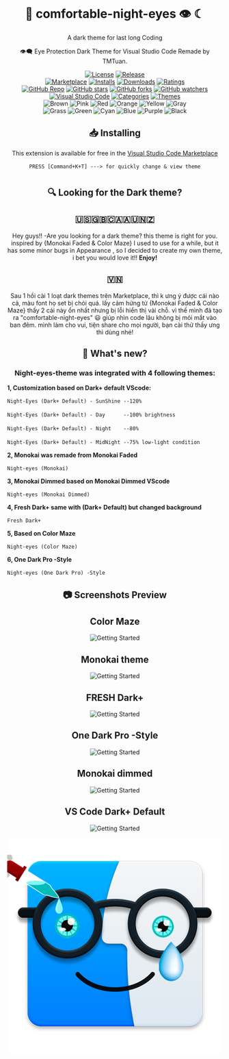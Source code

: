 <div align="center">

# 🌌 comfortable-night-eyes 👁 ☾
A dark theme for last long Coding


👁️‍🗨️ Eye Protection Dark Theme for Visual Studio Code Remade by TMTuan.

<!-- VSCode Marketplace：[https://marketplace.visualstudio.com/items/IKKI2000.ikki-vscode-light-theme](https://marketplace.visualstudio.com/items/MTuan.night-eyes-theme)

GitHub Repo: [https://github.com/boykensoidong/comfortable-night-eyes-theme/](https://github.com/boykensoidong/comfortable-night-eyes-theme/) -->

[![License](https://img.shields.io/github/license/boykensoidong/comfortable-night-eyes-theme.svg)](https://github.com/boykensoidong/comfortable-night-eyes-theme/blob/main/LICENSE.txt)
[![Release](https://img.shields.io/visual-studio-marketplace/v/MTuan.night-eyes-theme)](https://github.com/boykensoidong/comfortable-night-eyes-theme/releases)
<br>
[![Marketplace](https://img.shields.io/visual-studio-marketplace/v/MTuan.night-eyes-theme)](https://marketplace.visualstudio.com/items/MTuan.night-eyes-theme)
[![Installs](https://img.shields.io/visual-studio-marketplace/i/MTuan.night-eyes-theme)](https://marketplace.visualstudio.com/items/MTuan.night-eyes-theme)
[![Downloads](https://img.shields.io/visual-studio-marketplace/d/MTuan.night-eyes-theme)](https://marketplace.visualstudio.com/items/MTuan.night-eyes-theme)
[![Ratings](https://img.shields.io/visual-studio-marketplace/stars/MTuan.night-eyes-theme)](https://marketplace.visualstudio.com/items/MTuan.night-eyes-theme)
<br>
[![GitHub Repo](https://img.shields.io/badge/GitHub%20Repo-%20-fff.svg?logo=GitHub&style=social)](https://github.com/boykensoidong/comfortable-night-eyes-theme)
[![GitHub stars](https://img.shields.io/github/stars/boykensoidong/comfortable-night-eyes-theme.svg?style=social)](https://github.com/boykensoidong/comfortable-night-eyes-theme/stargazers)
[![GitHub forks](https://img.shields.io/github/forks/boykensoidong/comfortable-night-eyes-theme.svg?style=social)](https://github.com/boykensoidong/comfortable-night-eyes-theme/network/members)
[![GitHub watchers](https://img.shields.io/github/watchers/boykensoidong/comfortable-night-eyes-theme.svg?style=social)](https://github.com/boykensoidong/comfortable-night-eyes-theme/watchers)
<br>
[![Visual Studio Code](https://img.shields.io/badge/Visual%20Studio%20Code-^1.50.0-007acc.svg?labelColor=fffcf4&logo=Visual-Studio-Code&logoColor=0088d2)](https://code.visualstudio.com/)
[![Categories](https://img.shields.io/badge/Categories-Themes-00c2d1.svg?labelColor=fffcf4&logo=Visual-Studio-Code&logoColor=0088d2)](https://marketplace.visualstudio.com/search?target=VSCode&category=Themes)
[![Themes](https://img.shields.io/badge/Theme-dark-00b5e9.svg?labelColor=fffcf4&logo=Visual-Studio-Code&logoColor=0088d2)](https://marketplace.visualstudio.com/search?target=VSCode&category=Themes&term=Dark)
<br>
![Brown](https://img.shields.io/badge/❀-Brown-c39b8f.svg?labelColor=d9b6ac)
![Pink](https://img.shields.io/badge/❀-Pink-d770ad.svg?labelColor=ec87c0)
![Red](https://img.shields.io/badge/❀-Red-da4453.svg?labelColor=ed5565)
![Orange](https://img.shields.io/badge/❀-Orange-ff9800.svg?labelColor=ffb74d)
![Yellow](https://img.shields.io/badge/❀-Yellow-f6bb42.svg?labelColor=ffce54)
![Gray](https://img.shields.io/badge/❀-Gray-aab2bd.svg?labelColor=ccd1d9)
<br>
![Grass](https://img.shields.io/badge/❀-Grass-8cc152.svg?labelColor=a0d468)
![Green](https://img.shields.io/badge/❀-Green-37bc9b.svg?labelColor=48cfad)
![Cyan](https://img.shields.io/badge/❀-Cyan-3bafda.svg?labelColor=4fc1e9)
![Blue](https://img.shields.io/badge/❀-Blue-4a89dc.svg?labelColor=5d9cec)
![Purple](https://img.shields.io/badge/❀-Purple-967adc.svg?labelColor=ac92ec)
![Black](https://img.shields.io/badge/❀-Black-434a54.svg?labelColor=656d78)

## 📥 Installing

This extension is available for free in the [Visual Studio Code Marketplace](https://marketplace.visualstudio.com/search?term=Manhtuan&target=VSCode&category=All%20categories&sortBy=Relevance)

``` 
PRESS [Command+K+T] ---> for quickly change & view theme
``` 
# 

## 🔍 Looking for the Dark theme?
## 🇺🇸🇬🇧🇨🇦🇦🇺🇳🇿
Hey guys!!
-Are you looking for a dark theme? this theme is right for you.
inspired by {Monokai Faded & Color Maze} I used to use for a while, but it has some minor bugs in Appearance , so I decided to create my own theme, i bet you would love it!! 
**Enjoy!**
## 🇻🇳
Sau 1 hồi cài 1 loạt dark themes trên Marketplace, thì k ưng ý được cái nào cả, màu font họ set bị chói quá.
lấy cảm hứng từ {Monokai Faded & Color Maze} thấy 2 cái này ổn nhất nhưng bị lỗi hiển thị vài chỗ.
vì thế mình đã tạo ra "comfortable-night-eyes" 😃 giúp nhìn code lâu không bị mỏi mắt vào ban đêm.
mình làm cho vui, tiện share cho mọi người, bạn cài thử thấy ưng thì dùng nhé! 


## 🌟 What's new?
### Night-eyes-theme was integrated with 4 following themes:

<div align="left">

**1, Customization based on Dark+ default VScode:**
<!-- ``` -->
    Night-Eyes (Dark+ Default) - SunShine --120%

    Night-Eyes (Dark+ Default) - Day      --100% brightness

    Night-Eyes (Dark+ Default) - Night    --80%

    Night-Eyes (Dark+ Default) - MidNight --75% low-light condition
<!-- ``` -->
**2, Monokai was remade from Monokai Faded**
```
Night-eyes (Monokai)
```
**3, Monokai Dimmed based on Monokai Dimmed VScode**
```
Night-eyes (Monokai Dimmed)
```
**4, Fresh Dark+ same with (Dark+ Default) but changed background**
```
Fresh Dark+
```
**5, Based on Color Maze**
```
Night-eyes (Color Maze)
```
**6, One Dark Pro -Style**
```
Night-eyes (One Dark Pro) -Style
```

</div>
<!-- Click here to go to the [Changelog](https://github.com/boykensoidong/comfortable-night-eyes-theme/CHANGELOG.md) -->

## 📷 Screenshots Preview
## Color Maze
![Getting Started](https://user-images.githubusercontent.com/83786393/123782365-78360b80-d8ff-11eb-8ca6-757244b12ba6.png)

## Monokai theme

![Getting Started](https://user-images.githubusercontent.com/83786393/123782696-ccd98680-d8ff-11eb-86d0-a669ae5a92ce.png)

## FRESH Dark+

![Getting Started](https://user-images.githubusercontent.com/83786393/123782637-bd5a3d80-d8ff-11eb-9e0a-eabca155e69a.png)

## One Dark Pro -Style
![Getting Started](https://user-images.githubusercontent.com/83786393/124393443-bb8be200-dd24-11eb-848b-c5c2c7c58260.png)

## Monokai dimmed

![Getting Started](https://user-images.githubusercontent.com/83786393/123783009-19bd5d00-d900-11eb-9b50-3b794e5af08e.png)

## VS Code Dark+ Default

![Getting Started](https://user-images.githubusercontent.com/83786393/123783041-25a91f00-d900-11eb-957e-41bbb6218222.png)


[![LOGO](https://raw.githubusercontent.com/boykensoidong/comfortable-night-eyes-theme/main/images/night-eyes.png)](https://marketplace.visualstudio.com/items/MTuan.night-eyes-theme)

</div>
